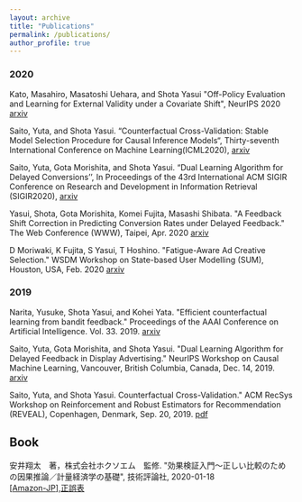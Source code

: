 ```yaml
---
layout: archive
title: "Publications"
permalink: /publications/
author_profile: true
---
```


### 2020
Kato, Masahiro, Masatoshi Uehara, and Shota Yasui "Off-Policy Evaluation and Learning for External Validity under a Covariate Shift", NeurIPS 2020
[arxiv](https://arxiv.org/abs/2002.11642)  

Saito, Yuta, and Shota Yasui. “Counterfactual Cross-Validation: Stable Model Selection Procedure for Causal Inference Models“, Thirty-seventh International Conference on Machine Learning(ICML2020),
[arxiv](https://arxiv.org/abs/1909.05299)

Saito, Yuta, Gota Morishita, and Shota Yasui. “Dual Learning Algorithm for Delayed Conversions’’, In Proceedings of the 43rd International ACM SIGIR Conference on Research and Development in Information Retrieval (SIGIR2020),
[arxiv](https://arxiv.org/abs/1910.01847)

Yasui, Shota, Gota Morishita, Komei Fujita, Masashi Shibata. "A Feedback Shift Correction in Predicting Conversion Rates under Delayed Feedback." The Web Conference (WWW), Taipei, Apr. 2020
[arxiv](https://arxiv.org/abs/2002.02068)

D Moriwaki, K Fujita, S Yasui, T Hoshino. "Fatigue-Aware Ad Creative Selection." WSDM Workshop on State-based User Modelling (SUM), Houston, USA, Feb. 2020
[arxiv](https://arxiv.org/abs/1908.08936)


### 2019

Narita, Yusuke, Shota Yasui, and Kohei Yata. "Efficient counterfactual learning from bandit feedback." Proceedings of the AAAI Conference on Artificial Intelligence. Vol. 33. 2019.
[arxiv](https://arxiv.org/abs/1809.03084)

Saito, Yuta, Gota Morishita, and Shota Yasui. "Dual Learning Algorithm for Delayed Feedback in Display Advertising." NeurIPS Workshop on Causal Machine Learning, Vancouver, British Columbia, Canada, Dec. 14, 2019.
[arxiv](https://arxiv.org/abs/1910.01847)

Saito, Yuta, and Shota Yasui. Counterfactual Cross-Validation." ACM RecSys Workshop on Reinforcement and Robust Estimators for Recommendation (REVEAL), Copenhagen, Denmark, Sep. 20, 2019.
[pdf](https://usaito.github.io/files/cfcv_ws.pdf)


## Book
安井翔太　著，株式会社ホクソエム　監修. "効果検証入門～正しい比較のための因果推論／計量経済学の基礎", 技術評論社, 2020-01-18  
\[[Amazon-JP](https://www.amazon.co.jp/%E5%8A%B9%E6%9E%9C%E6%A4%9C%E8%A8%BC%E5%85%A5%E9%96%80%E3%80%9C%E6%AD%A3%E3%81%97%E3%81%84%E6%AF%94%E8%BC%83%E3%81%AE%E3%81%9F%E3%82%81%E3%81%AE%E5%9B%A0%E6%9E%9C%E6%8E%A8%E8%AB%96-%E8%A8%88%E9%87%8F%E7%B5%8C%E6%B8%88%E5%AD%A6%E3%81%AE%E5%9F%BA%E7%A4%8E-%E5%AE%89%E4%BA%95-%E7%BF%94%E5%A4%AA/dp/4297111179?SubscriptionId=AKIAIHYXPGYB4QUPIASQ&tag=housecat442-22&linkCode=xm2&camp=2025&creative=165953&creativeASIN=4297111179)\],[正誤表](/cibook/)